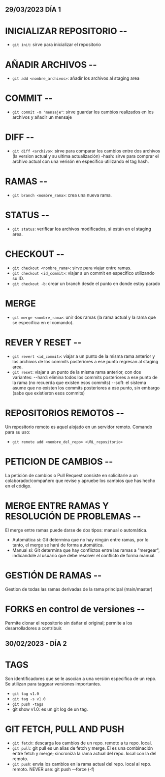 ## 29/03/2023 DÍA 1
# INICIALIZAR REPOSITORIO --
- `git init`: sirve para inicializar el repositorio

# AÑADIR ARCHIVOS --
- `git add <nombre_archivos>`: añadir los archivos al staging area

# COMMIT --
- `git commit -m "mensaje"`: sirve guardar los cambios realizados en los archivos y añadir un mensaje

# DIFF --
- `git diff <archivo>`: sirve para comparar los cambios entre dos archivos (la version actual y su ultima actualización)
	-hash: sirve para comprar el archivo actual con una verisón en especifico utilizando el tag hash.

# RAMAS --
- `git branch <nombre_rama>`: crea una nueva rama.

# STATUS --
- `git status`: verificar los archivos modificados, si están en el staging area.

# CHECKOUT --
- `git checkout <nombre_rama>`: sirve para viajar entre ramas.
- `git checkout <id_commit>`: viajar a un commit en especifico utilizando su ID.
- `git checkout -b`: crear un branch desde el punto en donde estoy parado

# MERGE
- `git merge <nombre_rama>`: unir dos ramas (la rama actual y la rama que se especifica en el comando).

# REVER Y RESET --
- `git revert <id_commit>`: viajar a un punto de la misma rama anterior y los archivos de los commits posteriores a ese punto regresan al staging area.
- `git reset`: viajar a un punto de la misma rama anterior, con dos variantes:
	--hard: elimina todos los commits posteriores a ese punto de la rama (no recuerda que existen esos commits)
	--soft: el sistema asume que no existen los commits posteriores a ese punto, sin embargo (sabe que existieron esos commits)

# REPOSITORIOS REMOTOS --
Un repositorio remoto es aquel alojado en un servidor remoto.
Comando para su uso:
- `git remote add <nombre_del_repo> <URL_repositorio>`

# PETICION DE CAMBIOS --
La petición de cambios o Pull Request consiste en solicitarle a un colaborador/compañero que revise y apruebe los cambios que has hecho en el código.

# MERGE ENTRE RAMAS Y RESOLUCIÓN DE PROBLEMAS --
El merge entre ramas puede darse de dos tipos: manual o automática.
- Automática si: Git determina que no hay ningún entre ramas, por lo tanto, el merge se hará de forma automática.
- Manual si: Git determina que hay conflictos entre las ramas a "mergear", indicandole al usuario que debe resolver el conflicto de forma manual.

# GESTIÓN DE RAMAS --
Gestion de todas las ramas derivadas de la rama principal (main/master)

# FORKS en control de versiones -- 
Permite clonar el repositorio sin dañar el original; permite a los desarrolladores a contribuir.

## 30/02/2023 - DÍA 2
# TAGS
Son identificadores que se le asocian a una versión especifica de un repo. Se utilizan para taggear versiones importantes.
- `git tag v1.0`
- `git tag -s v1.0`
- `git push -tags`
- git show v1.0: es un git log de un tag.

# GIT FETCH, PULL AND PUSH 
- `git fetch`: descarga los cambios de un repo. remoto a tu repo. local.
- `git pull`: git pull es un alias de fetch y merge. El es una combinación entre fetch y merge; sincroniza la rama actual del repo. local con la del remoto.
- `git push`: envia los cambios en la rama actual del repo. local al repo. remoto.
NEVER use: git push --force (-f)

